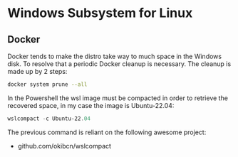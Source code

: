 # Windows Subsystem for Linux

## Docker

Docker tends to make the distro take way to much space in the Windows disk. To
resolve that a periodic Docker cleanup is necessary. The cleanup is made up by 2
steps:

```bash
docker system prune --all
```

In the Powershell the wsl image must be compacted in order to retrieve the
recovered space, in my case the image is Ubuntu-22.04:

```Powershell
wslcompact -c Ubuntu-22.04
```

The previous command is reliant on the following awesome project:

- github.com/okibcn/wslcompact

